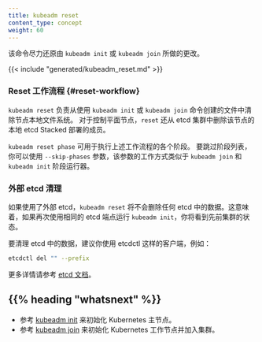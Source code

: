 ```yaml
---
title: kubeadm reset
content_type: concept
weight: 60
---
```


该命令尽力还原由 `kubeadm init` 或 `kubeadm join` 所做的更改。


{{< include "generated/kubeadm_reset.md" >}}

### Reset 工作流程 {#reset-workflow}

`kubeadm reset` 负责从使用 `kubeadm init` 或 `kubeadm join` 命令创建的文件中清除节点本地文件系统。
对于控制平面节点，`reset` 还从 etcd 集群中删除该节点的本地 etcd Stacked 部署的成员。

`kubeadm reset phase` 可用于执行上述工作流程的各个阶段。
要跳过阶段列表，你可以使用 `--skip-phases` 参数，该参数的工作方式类似于 `kubeadm join` 和 `kubeadm init` 阶段运行器。

### 外部 etcd 清理

如果使用了外部 etcd，`kubeadm reset` 将不会删除任何 etcd 中的数据。这意味着，如果再次使用相同的 etcd 端点运行 `kubeadm init`，你将看到先前集群的状态。

要清理 etcd 中的数据，建议你使用 etcdctl 这样的客户端，例如：

```bash
etcdctl del "" --prefix
```

更多详情请参考 [etcd 文档](https://github.com/coreos/etcd/tree/master/etcdctl)。


## {{% heading "whatsnext" %}}

* 参考 [kubeadm init](/zh-cn/docs/reference/setup-tools/kubeadm/kubeadm-init/) 来初始化 Kubernetes 主节点。
* 参考 [kubeadm join](/zh-cn/docs/reference/setup-tools/kubeadm/kubeadm-join/) 来初始化 Kubernetes 工作节点并加入集群。


